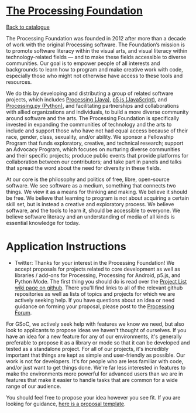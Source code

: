 
# [The Processing Foundation](http://processingfoundation.org)

[Back to catalogue](../README.md#the-processing-foundation)

The Processing Foundation was founded in 2012 after more than a decade of work with the original Processing software. The Foundation’s mission is to promote software literacy within the visual arts, and visual literacy within technology-related fields — and to make these fields accessible to diverse communities. Our goal is to empower people of all interests and backgrounds to learn how to program and make creative work with code, especially those who might not otherwise have access to these tools and resources.

We do this by developing and distributing a group of related software projects, which includes [Processing (Java)](http://processing.org), [p5.js (JavaScript)](http://p5js.org), and [Processing.py (Python)](http://py.processing.org/), and facilitating partnerships and collaborations with allied organizations and individuals, to build a more diverse community around software and the arts.
The Processing Foundation is specifically invested in expanding the communities of technology and the arts to include and support those who have not had equal access because of their race, gender, class, sexuality, and/or ability. We sponsor a Fellowship Program that funds exploratory, creative, and technical research; support an Advocacy Program, which focuses on nurturing diverse communities and their specific projects; produce public events that provide platforms for collaboration between our contributors; and take part in panels and talks that spread the word about the need for diversity in these fields.

At our core is the philosophy and politics of free, libre, open-source software. We see software as a medium, something that connects two things. We view it as a means for thinking and making. We believe it should be free. We believe that learning to program is not about acquiring a certain skill set, but is instead a creative and exploratory process. We believe software, and the tools to learn it, should be accessible to everyone. We believe software literacy and an understanding of media of all kinds is essential knowledge for today.

# Application Instructions

* Twitter: Thanks for your interest in the Processing Foundation! We accept proposals for projects related to core development as well as libraries / add-ons for Processing, Processing for
Android, p5.js, and Python Mode. The first thing you should do is read over the [Project List wiki page on github](https://github.com/processing/processing/wiki/Project-List). There you'll find links to all of the relevant github repositories as well as lists of topics and projects for which we are actively seeking help. If you have questions about an idea or need guidance on forming your proposal, please post to the [Processing Forum](https://forum.processing.org/two/categories/summer-of-code-2018).
 
For GSoC, we actively seek help with features we know we need, but also look to applicants to propose ideas we haven't thought of ourselves. If you have an idea for a new feature for any of our environments, it's generally preferable to propose it as a library or mode so that it can be developed and tested as a standalone project. For all of our projects, it's incredibly important that things are kept as simple and user-friendly as possible. Our work is not for developers. It's for people who are less familiar with code, and/or just want to get things done. We're far less interested in features to make the environments more powerful for advanced users than we are in features that make it easier to handle tasks that are common for a wide range of our audience. 

You should feel free to propose your idea however you see fit. If you are looking for guidance, [here is a proposal template](https://docs.google.com/document/d/1UFcWh2IWqhICh4YIFNwtKUaWWXifaBB67rjPxbYzjbE/edit?usp=sharing).